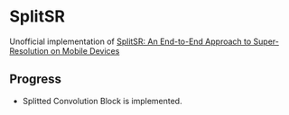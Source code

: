 # SplitSR
Unofficial implementation of [SplitSR: An End-to-End Approach to Super-Resolution on Mobile Devices](https://arxiv.org/abs/2101.07996)

## Progress
- Splitted Convolution Block is implemented.
